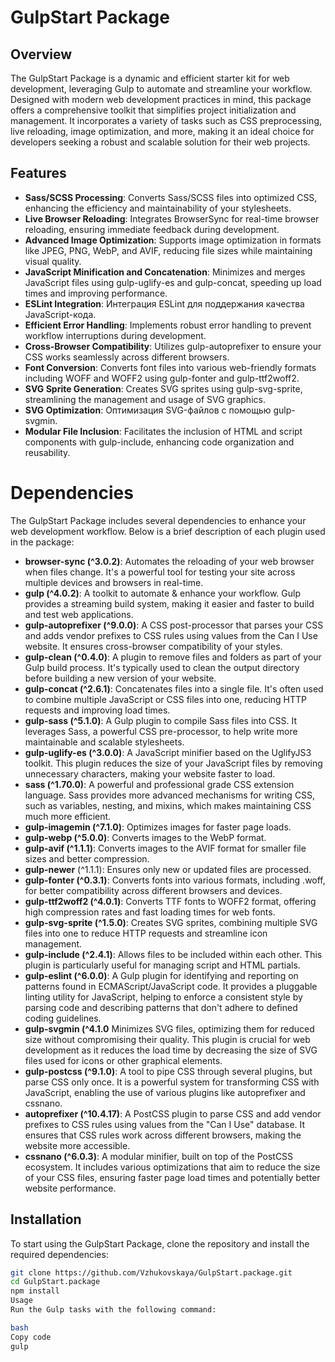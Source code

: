 # GulpStart Package 

## Overview
The GulpStart Package is a dynamic and efficient starter kit for web development, leveraging Gulp to automate and streamline your workflow. Designed with modern web development practices in mind, this package offers a comprehensive toolkit that simplifies project initialization and management. It incorporates a variety of tasks such as CSS preprocessing, live reloading, image optimization, and more, making it an ideal choice for developers seeking a robust and scalable solution for their web projects.

## Features
- **Sass/SCSS Processing**: Converts Sass/SCSS files into optimized CSS, enhancing the efficiency and maintainability of your stylesheets.
- **Live Browser Reloading**: Integrates BrowserSync for real-time browser reloading, ensuring immediate feedback during development.
- **Advanced Image Optimization**: Supports image optimization in formats like JPEG, PNG, WebP, and AVIF, reducing file sizes while maintaining visual quality.
- **JavaScript Minification and Concatenation**: Minimizes and merges JavaScript files using gulp-uglify-es and gulp-concat, speeding up load times and improving performance.
- **ESLint Integration**: Интеграция ESLint для поддержания качества JavaScript-кода.
- **Efficient Error Handling**: Implements robust error handling to prevent workflow interruptions during development.
- **Cross-Browser Compatibility**: Utilizes gulp-autoprefixer to ensure your CSS works seamlessly across different browsers.
- **Font Conversion**: Converts font files into various web-friendly formats including WOFF and WOFF2 using gulp-fonter and gulp-ttf2woff2.
- **SVG Sprite Generation**: Creates SVG sprites using gulp-svg-sprite, streamlining the management and usage of SVG graphics.
- **SVG Optimization**: Оптимизация SVG-файлов с помощью gulp-svgmin.
- **Modular File Inclusion**: Facilitates the inclusion of HTML and script components with gulp-include, enhancing code organization and reusability.

# Dependencies
The GulpStart Package includes several dependencies to enhance your web development workflow. Below is a brief description of each plugin used in the package:

- **browser-sync (^3.0.2)**: Automates the reloading of your web browser when files change. It's a powerful tool for testing your site across multiple devices and browsers in real-time.
- **gulp (^4.0.2)**: A toolkit to automate & enhance your workflow. Gulp provides a streaming build system, making it easier and faster to build and test web applications.
- **gulp-autoprefixer (^9.0.0)**: A CSS post-processor that parses your CSS and adds vendor prefixes to CSS rules using values from the Can I Use website. It ensures cross-browser compatibility of your styles.
- **gulp-clean (^0.4.0)**: A plugin to remove files and folders as part of your Gulp build process. It's typically used to clean the output directory before building a new version of your website.
- **gulp-concat (^2.6.1)**: Concatenates files into a single file. It's often used to combine multiple JavaScript or CSS files into one, reducing HTTP requests and improving load times.
- **gulp-sass (^5.1.0)**: A Gulp plugin to compile Sass files into CSS. It leverages Sass, a powerful CSS pre-processor, to help write more maintainable and scalable stylesheets.
- **gulp-uglify-es (^3.0.0)**: A JavaScript minifier based on the UglifyJS3 toolkit. This plugin reduces the size of your JavaScript files by removing unnecessary characters, making your website faster to load.
- **sass (^1.70.0)**: A powerful and professional grade CSS extension language. Sass provides more advanced mechanisms for writing CSS, such as variables, nesting, and mixins, which makes maintaining CSS much more efficient.
- **gulp-imagemin (^7.1.0)**: Optimizes images for faster page loads.
- **gulp-webp (^5.0.0)**: Converts images to the WebP format.
- **gulp-avif (^1.1.1)**: Converts images to the AVIF format for smaller file sizes and better compression.
- **gulp-newer** (^1.1.1): Ensures only new or updated files are processed.
- **gulp-fonter (^0.3.1)**: Converts fonts into various formats, including .woff, for better compatibility across different browsers and devices.
- **gulp-ttf2woff2 (^4.0.1)**: Converts TTF fonts to WOFF2 format, offering high compression rates and fast loading times for web fonts.
- **gulp-svg-sprite (^1.5.0)**: Creates SVG sprites, combining multiple SVG files into one to reduce HTTP requests and streamline icon management.
- **gulp-include (^2.4.1)**: Allows files to be included within each other. This plugin is particularly useful for managing script and HTML partials.
- **gulp-eslint (^6.0.0)**: A Gulp plugin for identifying and reporting on patterns found in ECMAScript/JavaScript code. It provides a pluggable linting utility for JavaScript, helping to enforce a consistent style by parsing code and describing patterns that don't adhere to defined coding guidelines.
- **gulp-svgmin (^4.1.0** Minimizes SVG files, optimizing them for reduced size without compromising their quality. This plugin is crucial for web development as it reduces the load time by decreasing the size of SVG files used for icons or other graphical elements.
- **gulp-postcss (^9.1.0)**: A tool to pipe CSS through several plugins, but parse CSS only once. It is a powerful system for transforming CSS with JavaScript, enabling the use of various plugins like autoprefixer and cssnano.
- **autoprefixer (^10.4.17)**: A PostCSS plugin to parse CSS and add vendor prefixes to CSS rules using values from the "Can I Use" database. It ensures that CSS rules work across different browsers, making the website more accessible.
- **cssnano (^6.0.3)**: A modular minifier, built on top of the PostCSS ecosystem. It includes various optimizations that aim to reduce the size of your CSS files, ensuring faster page load times and potentially better website performance.

## Installation
To start using the GulpStart Package, clone the repository and install the required dependencies:

```bash
git clone https://github.com/Vzhukovskaya/GulpStart.package.git
cd GulpStart.package
npm install
Usage
Run the Gulp tasks with the following command:

bash
Copy code
gulp

